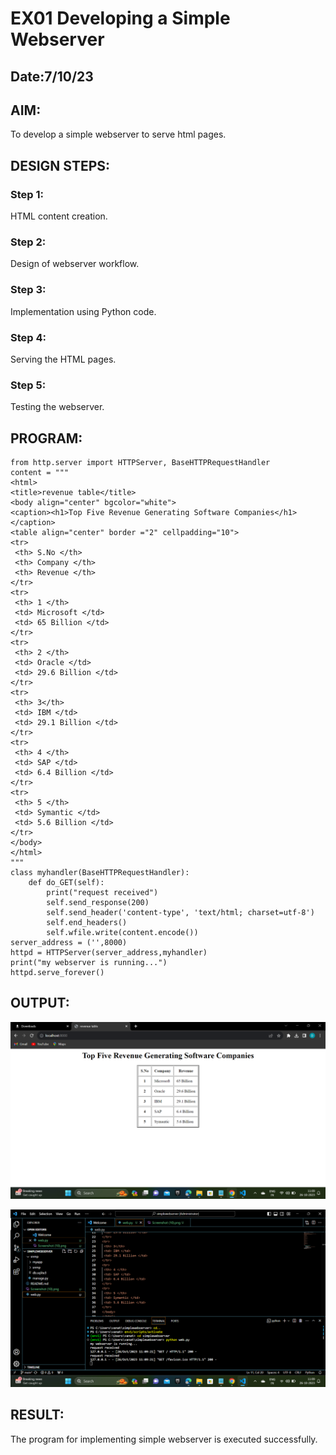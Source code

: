 # EX01 Developing a Simple Webserver
## Date:7/10/23

## AIM:
To develop a simple webserver to serve html pages.

## DESIGN STEPS:
### Step 1: 
HTML content creation.

### Step 2:
Design of webserver workflow.

### Step 3:
Implementation using Python code.

### Step 4:
Serving the HTML pages.

### Step 5:
Testing the webserver.

## PROGRAM:
```
from http.server import HTTPServer, BaseHTTPRequestHandler
content = """
<html>
<title>revenue table</title>
<body align="center" bgcolor="white">
<caption><h1>Top Five Revenue Generating Software Companies</h1></caption>
<table align="center" border ="2" cellpadding="10">
<tr>
 <th> S.No </th>
 <th> Company </th>
 <th> Revenue </th>
</tr>
<tr>
 <th> 1 </th>
 <td> Microsoft </td>
 <td> 65 Billion </td>
</tr>
<tr>
 <th> 2 </th>
 <td> Oracle </td>
 <td> 29.6 Billion </td>
</tr>
<tr>
 <th> 3</th>
 <td> IBM </td>
 <td> 29.1 Billion </td>
</tr>
<tr>
 <th> 4 </th>
 <td> SAP </td>
 <td> 6.4 Billion </td>
</tr>
<tr>
 <th> 5 </th>
 <td> Symantic </td>
 <td> 5.6 Billion </td>
</tr>
</body>
</html>
"""
class myhandler(BaseHTTPRequestHandler):
    def do_GET(self):
        print("request received")
        self.send_response(200)
        self.send_header('content-type', 'text/html; charset=utf-8')
        self.end_headers()
        self.wfile.write(content.encode())
server_address = ('',8000)
httpd = HTTPServer(server_address,myhandler)
print("my webserver is running...")
httpd.serve_forever()
```

## OUTPUT:
![Alt text](<Screenshot (11).png>)

![Alt text](<Screenshot (12).png>)



## RESULT:
The program for implementing simple webserver is executed successfully.
